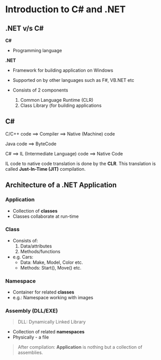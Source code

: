 # Introduction to C# and .NET

## .NET v/s C#
**C#**
* Programming language

**.NET**

* Framework for building application on Windows

* Supported on by other languages such as F#, VB.NET etc

* Consists of 2 components
  1. Common Language Runtime (CLR)
  2. Class Library (for building applications

## C#

C/C++ code ==> Compiler ==> Native (Machine) code

Java code ==> ByteCode

C# ==> IL (Intermediate Language) code ==> Native Code

IL code to native code translation is done by the **CLR**. This translation is
called **Just-In-Time (JIT)** compilation.

## Architecture of a .NET Application
### Application
* Collection of **classes**
* Classes collaborate at run-time

### Class
* Consists of:
  1. Data/attributes
  2. Methods/functions
* e.g. Cars:
  + Data: Make, Model, Color etc.
  + Methods: Start(), Move() etc.

### Namespace
* Container for related **classes**
* e.g.: Namespace working with images

### Assembly (DLL/EXE)
> DLL: Dynamically Linked Library
* Collection of related **namespaces**
* Physically - a file

> After compilation:
> **Application** is nothing but a collection of assemblies.

